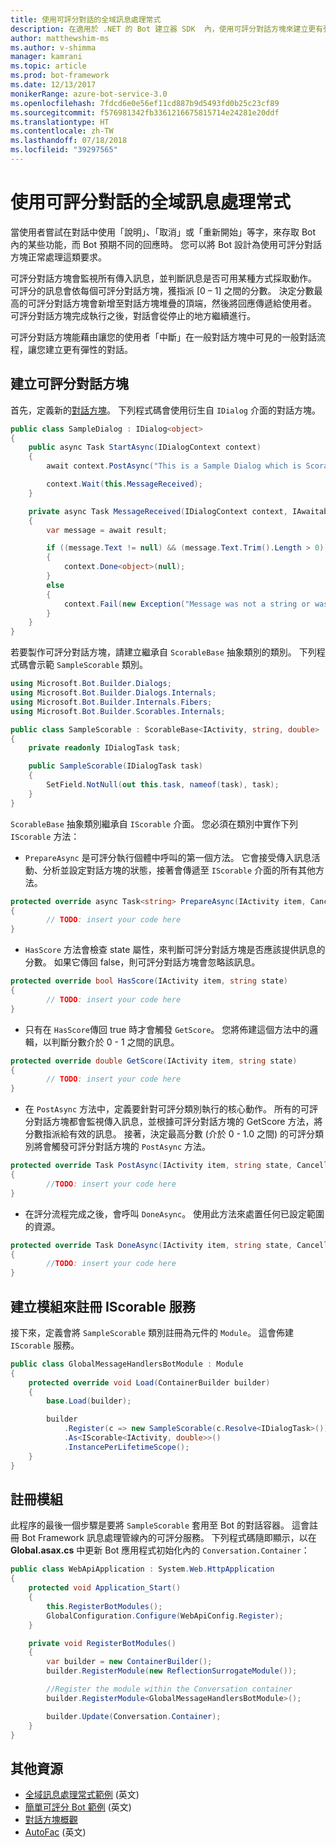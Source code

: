```yaml
---
title: 使用可評分對話的全域訊息處理常式
description: 在適用於 .NET 的 Bot 建立器 SDK  內，使用可評分對話方塊來建立更有彈性的對話方塊。
author: matthewshim-ms
ms.author: v-shimma
manager: kamrani
ms.topic: article
ms.prod: bot-framework
ms.date: 12/13/2017
monikerRange: azure-bot-service-3.0
ms.openlocfilehash: 7fdcd6e0e56ef11cd887b9d5493fd0b25c23cf89
ms.sourcegitcommit: f576981342fb3361216675815714e24281e20ddf
ms.translationtype: HT
ms.contentlocale: zh-TW
ms.lasthandoff: 07/18/2018
ms.locfileid: "39297565"
---
```

# <a name="global-message-handlers-using-scorables"></a>使用可評分對話的全域訊息處理常式

當使用者嘗試在對話中使用「說明」、「取消」或「重新開始」等字，來存取 Bot 內的某些功能，而 Bot 預期不同的回應時。 您可以將 Bot 設計為使用可評分對話方塊正常處理這類要求。

可評分對話方塊會監視所有傳入訊息，並判斷訊息是否可用某種方式採取動作。 可評分的訊息會依每個可評分對話方塊，獲指派 [0 – 1] 之間的分數。 決定分數最高的可評分對話方塊會新增至對話方塊堆疊的頂端，然後將回應傳遞給使用者。 可評分對話方塊完成執行之後，對話會從停止的地方繼續進行。

可評分對話方塊能藉由讓您的使用者「中斷」在一般對話方塊中可見的一般對話流程，讓您建立更有彈性的對話。

## <a name="create-a-scorable-dialog"></a>建立可評分對話方塊

首先，定義新的[對話方塊](bot-builder-dotnet-dialogs.md)。 下列程式碼會使用衍生自 `IDialog` 介面的對話方塊。

```cs
public class SampleDialog : IDialog<object>
{
    public async Task StartAsync(IDialogContext context)
    {
        await context.PostAsync("This is a Sample Dialog which is Scorable. Reply with anything to return to the prior prior dialog.");

        context.Wait(this.MessageReceived);
    }

    private async Task MessageReceived(IDialogContext context, IAwaitable<IMessageActivity> result)
    {
        var message = await result;

        if ((message.Text != null) && (message.Text.Trim().Length > 0))
        {
            context.Done<object>(null);
        }
        else
        {
            context.Fail(new Exception("Message was not a string or was an empty string."));
        }
    }
}
```
若要製作可評分對話方塊，請建立繼承自 `ScorableBase` 抽象類別的類別。 下列程式碼會示範 `SampleScorable` 類別。

```cs
using Microsoft.Bot.Builder.Dialogs;
using Microsoft.Bot.Builder.Dialogs.Internals;
using Microsoft.Bot.Builder.Internals.Fibers;
using Microsoft.Bot.Builder.Scorables.Internals;

public class SampleScorable : ScorableBase<IActivity, string, double>
{
    private readonly IDialogTask task;

    public SampleScorable(IDialogTask task)
    {
        SetField.NotNull(out this.task, nameof(task), task);
    }
}
```
`ScorableBase` 抽象類別繼承自 `IScorable` 介面。 您必須在類別中實作下列 `IScorable` 方法：

- `PrepareAsync` 是可評分執行個體中呼叫的第一個方法。 它會接受傳入訊息活動、分析並設定對話方塊的狀態，接著會傳遞至 `IScorable` 介面的所有其他方法。

```cs
protected override async Task<string> PrepareAsync(IActivity item, CancellationToken token)
{
        // TODO: insert your code here
}
```

- `HasScore` 方法會檢查 state 屬性，來判斷可評分對話方塊是否應該提供訊息的分數。 如果它傳回 false，則可評分對話方塊會忽略該訊息。

```cs
protected override bool HasScore(IActivity item, string state)
{
        // TODO: insert your code here
}
```

- 只有在 `HasScore`傳回 true 時才會觸發 `GetScore`。 您將佈建這個方法中的邏輯，以判斷分數介於 0 - 1 之間的訊息。

```cs
protected override double GetScore(IActivity item, string state)
{
        // TODO: insert your code here
}
```
- 在 `PostAsync` 方法中，定義要針對可評分類別執行的核心動作。 所有的可評分對話方塊都會監視傳入訊息，並根據可評分對話方塊的 GetScore 方法，將分數指派給有效的訊息。 接著，決定最高分數 (介於 0 - 1.0 之間) 的可評分類別將會觸發可評分對話方塊的 `PostAsync` 方法。

```cs
protected override Task PostAsync(IActivity item, string state, CancellationToken token)
{
        //TODO: insert your code here
}
```

- 在評分流程完成之後，會呼叫 `DoneAsync`。 使用此方法來處置任何已設定範圍的資源。

```cs
protected override Task DoneAsync(IActivity item, string state, CancellationToken token)
{
        //TODO: insert your code here
}
```

## <a name="create-a-module-to-register-the-iscorable-service"></a>建立模組來註冊 IScorable 服務

接下來，定義會將 `SampleScorable` 類別註冊為元件的 `Module`。 這會佈建 `IScorable` 服務。

```cs
public class GlobalMessageHandlersBotModule : Module
{
    protected override void Load(ContainerBuilder builder)
    {
        base.Load(builder);

        builder
            .Register(c => new SampleScorable(c.Resolve<IDialogTask>()))
            .As<IScorable<IActivity, double>>()
            .InstancePerLifetimeScope();
    }
}
```
## <a name="register-the-module"></a>註冊模組  

此程序的最後一個步驟是要將 `SampleScorable` 套用至 Bot 的對話容器。 這會註冊 Bot Framework 訊息處理管線內的可評分服務。 下列程式碼隨即顯示，以在 **Global.asax.cs** 中更新 Bot 應用程式初始化內的 `Conversation.Container`：

```cs
public class WebApiApplication : System.Web.HttpApplication
{
    protected void Application_Start()
    {
        this.RegisterBotModules();
        GlobalConfiguration.Configure(WebApiConfig.Register);
    }

    private void RegisterBotModules()
    {
        var builder = new ContainerBuilder();
        builder.RegisterModule(new ReflectionSurrogateModule());

        //Register the module within the Conversation container
        builder.RegisterModule<GlobalMessageHandlersBotModule>();

        builder.Update(Conversation.Container);
    }
}
```

## <a name="additional-resources"></a>其他資源
* [全域訊息處理常式範例](https://github.com/Microsoft/BotBuilder-Samples/tree/master/CSharp/core-GlobalMessageHandlers) (英文)
* [簡單可評分 Bot 範例](https://github.com/Microsoft/BotFramework-Samples/tree/master/blog-samples/CSharp/ScorableBotSample) (英文)
* [對話方塊概觀](bot-builder-dotnet-dialogs.md)
* [AutoFac](https://autofac.org/) (英文)
